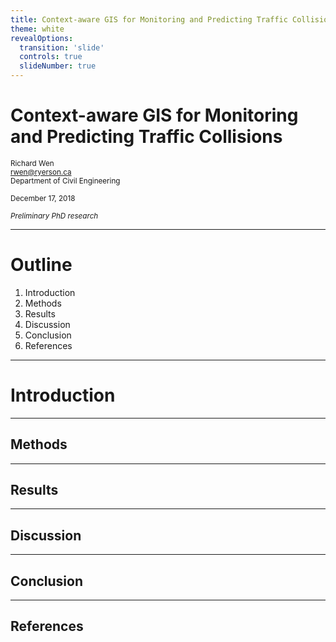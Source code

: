 ```yaml
---
title: Context-aware GIS for Monitoring and Predicting Traffic Collisions
theme: white
revealOptions:
  transition: 'slide'
  controls: true
  slideNumber: true
---
```


# Context-aware GIS for Monitoring and Predicting Traffic Collisions

<small>Richard Wen</small>  
<small>rwen@ryerson.ca</small>  
<small>Department of Civil Engineering</small>  
  
<small>December 17, 2018</small>
  
<small>*Preliminary PhD research*</small>  

---

# Outline

1. Introduction
2. Methods
3. Results
4. Discussion
5. Conclusion
6. References

---

# Introduction

---

## Methods

---

## Results

---

## Discussion

---

## Conclusion

---

## References
